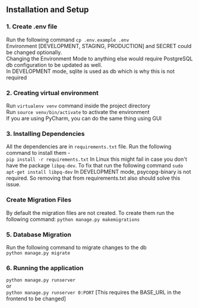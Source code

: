 ## Installation and Setup

### 1. Create .env file
Run the following command
```cp .env.example .env```         
Environment [DEVELOPMENT, STAGING, PRODUCTION] and SECRET could be changed optionally.      
Changing the Environment Mode to anything else would require PostgreSQL db configuration to be updated as well.        
In DEVELOPMENT mode, sqlite is used as db which is why this is not required
      

### 2. Creating virtual environment
Run ```virtualenv venv``` command inside the project directory       
Run ```source venv/bin/activate``` to activate the environment          
If you are using PyCharm, you can do the same thing using GUI

### 3. Installing Dependencies
All the dependencies are in ```requirements.txt``` file. Run the following command to install them -             
``` pip install -r requirements.txt ```
In Linux this might fail in case you don't have the package `libpq-dev`. To fix that run the following command
```sudo apt-get install libpq-dev```
In DEVELOPMENT mode, psycopg-binary is not required. So removing that from requirements.txt also should
solve this issue.

### Create Migration Files
By default the migration files are not created. To create them
run the following command:
```python manage.py makemigrations```


### 5. Database Migration
Run the following command to migrate changes to the db           
``` python manage.py migrate ```


### 6. Running the application
``` python manage.py runserver ```         
or    
``` python manage.py runserver 0:PORT ``` [This requires the BASE_URL in the frontend to be changed]

